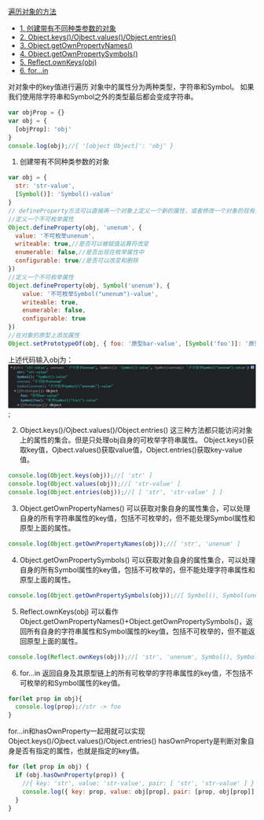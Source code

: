 [遍历对象的方法](#1)
- [1. 创建带有不同种类参数的对象](#2)
- [2. Object.keys()/Ojbect.values()/Object.entries()](#3)
- [3. Object.getOwnPropertyNames()](#4)
- [4. Object.getOwnPropertySymbols()](#5)
- [5. Reflect.ownKeys(obj)](#6)
- [6. for…in](#7)

<p id=1></p>

对对象中的key值进行遍历
对象中的属性分为两种类型，字符串和Symbol。
如果我们使用除字符串和Symbol之外的类型最后都会变成字符串。
```js
var objProp = {}
var obj = {
  [objProp]: 'obj'
}
console.log(obj);//{ '[object Object]': 'obj' }
```

<p id=2></p>

1. 创建带有不同种类参数的对象
```js
var obj = {
  str: 'str-value',
  [Symbol()]: 'Symbol()-value'
}
// defineProperty方法可以直接再一个对象上定义一个新的属性，或者修改一个对象的现有属性，并返回此对象。
//定义一个不可枚举属性
Object.defineProperty(obj, 'unenum', {
  value: '不可枚举unenum',
  writeable: true,//是否可以被赋值运算符改变
  enumerable: false,//是否出现在枚举属性中
  configurable: true//是否可以改变和删除
})
//定义一个不可枚举属性
Object.defineProperty(obj, Symbol('unenum'), {
    value: '不可枚举Symbol("unenum")-value',
    writeable: true,
    enumerable: false,
    configurable: true
})
//在对象的原型上添加属性
Object.setPrototypeOf(obj, { foo: '原型bar-value', [Symbol('foo')]: '原型Symbol("foo")-value' })
```
上述代码输入obj为：
![Interview-index-1](../image/Interview-index-1.png);

<p id=3></p>

2. Object.keys()/Ojbect.values()/Object.entries()
这三种方法都只能访问对象上的属性的集合。但是只处理obj自身的可枚举字符串属性。
Object.keys()获取key值，Ojbect.values()获取value值，Object.entries()获取key-value值。
```js
console.log(Object.keys(obj));//[ 'str' ]
console.log(Object.values(obj));//[ 'str-value' ]
console.log(Object.entries(obj));//[ [ 'str', 'str-value' ] ]
```

<p id=4></p>

3. Object.getOwnPropertyNames()
可以获取对象自身的属性集合，可以处理自身的所有字符串属性的key值，包括不可枚举的，但不能处理Symbol属性和原型上面的属性。
```js
console.log(Object.getOwnPropertyNames(obj));//[ 'str', 'unenum' ]
```

<p id=5></p>

4. Object.getOwnPropertySymbols()
可以获取对象自身的属性集合，可以处理自身的所有Symbol属性的key值，包括不可枚举的，但不能处理字符串属性和原型上面的属性。
```js
console.log(Object.getOwnPropertySymbols(obj));//[ Symbol(), Symbol(unenum) ]
```

<p id=6></p>

5. Reflect.ownKeys(obj)
可以看作Object.getOwnPropertyNames()+Object.getOwnPropertySymbols()，返回所有自身的字符串属性和Symbol属性的key值，包括不可枚举的，但不能返回原型上面的属性。
```js
console.log(Reflect.ownKeys(obj));//[ 'str', 'unenum', Symbol(), Symbol(unenum) ]
```

<p id=7></p>

6. for…in
返回自身及其原型链上的所有可枚举的字符串属性的key值，不包括不可枚举的和Symbol属性的key值。
```js
for(let prop in obj){
  console.log(prop);//str -> foo
}
```
for…in和hasOwnProperty一起用就可以实现Object.keys()/Ojbect.values()/Object.entries()
hasOwnProperty是判断对象自身是否有指定的属性，也就是指定的key值。
```js
for (let prop in obj) {
  if (obj.hasOwnProperty(prop)) {
    //{ key: 'str', value: 'str-value', pair: [ 'str', 'str-value' ] }
    console.log({ key: prop, value: obj[prop], pair: [prop, obj[prop]] })
  }
}
```